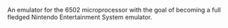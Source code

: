 An emulator for the 6502 microprocessor with the goal of becoming a full fledged Nintendo Entertainment System emulator.
